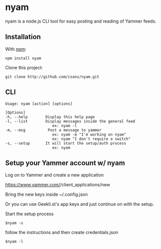 nyam
=====

nyam is a node.js CLI tool for easy posting and reading of Yammer feeds. 

Installation
------------

With [npm](http://github.com/isaacs/npm):

	npm install nyam
	
Clone this project:

	git clone http://github.com/csanz/nyam.git
	
CLI
---

	Usage: nyam [action] [options]

	[Options]
	-h, --help        Display this help page
	-l, --list        Display messages inside the general feed
	                     ex: nyam -l
	-m, --msg          Post a message to yammer
	                     ex: nyam -m "I'm working on nyam"
	                     ex: nyam "I don't require a switch"
	-s, --setup       It will start the setup/auth process
	                     ex: nyam

Setup your Yammer account w/ nyam
-------------------------------------

Log on to Yammer and create a new application

https://www.yammer.com/<DOMAIN>/client_applications/new
	
Bring the new keys inside ~/.config.json

Or you can use Geekli.st's app keys and just continue on with the setup.

Start the setup process

	$nyam -s
	
follow the instructions and then create credentials.json 

    $nyam -l


	